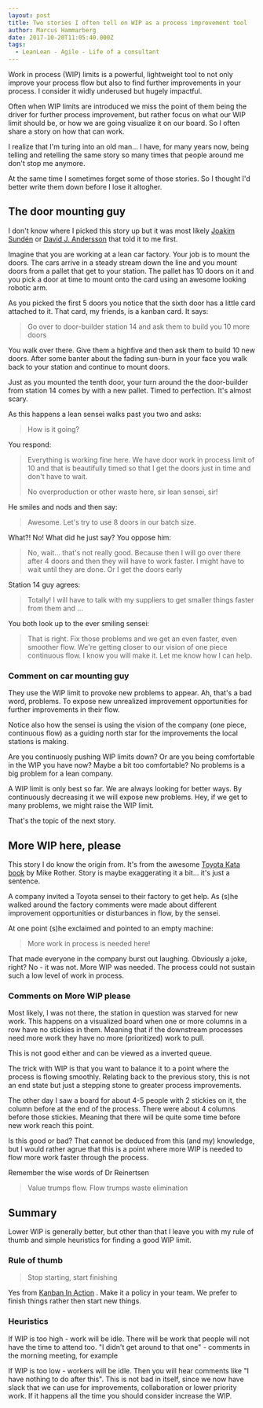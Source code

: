 ```yaml
---
layout: post
title: Two stories I often tell on WIP as a process improvement tool
author: Marcus Hammarberg
date: 2017-10-20T11:05:40.000Z
tags:
  - LeanLean - Agile - Life of a consultant
---
```


Work in process (WIP) limits is a powerful, lightweight tool to not only improve your process flow but also to find further improvements in your process. I consider it widly underused but hugely impactful.

Often when WIP limits are introduced we miss the point of them being the driver for further process improvement, but rather focus on what our WIP limit should be, or how we are going visualize it on our board. So I often share a story on how that can work.

I realize that I'm turing into an old man... I have, for many years now, being telling and retelling the same story so many times that people around me don't stop me anymore.

At the same time I sometimes forget some of those stories. So I thought I'd better write them down before I lose it altogher.

<!-- excerpt-end -->

## The door mounting guy

I don't know where I picked this story up but it was most likely [Joakim Sundén](https://twitter.com/joakimsunden) or [David J. Andersson](https://twitter.com/lki_dja) that told it to me first.

Imagine that you are working at a lean car factory. Your job is to mount the doors. The cars arrive in a steady stream down the line and you mount doors from a pallet that get to your station. The pallet has 10 doors on it and you pick a door at time to mount onto the card using an awesome looking robotic arm.

As you picked the first 5 doors you notice that the sixth door has a little card attached to it. That card, my friends, is a kanban card. It says:

> Go over to door-builder station 14 and ask them to build you 10 more doors

You walk over there. Give them a highfive and then ask them to build 10 new doors. After some banter about the fading sun-burn in your face you walk back to your station and continue to mount doors.

Just as you mounted the tenth door, your turn around the the door-builder from station 14 comes by with a new pallet. Timed to perfection. It's almost scary.

As this happens a lean sensei walks past you two and asks:

> How is it going?

You respond:

> Everything is working fine here. We have door work in process limit of 10 and that is beautifully timed so that I get the doors just in time and don't have to wait.
>
> No overproduction or other waste here, sir lean sensei, sir!

He smiles and nods and then say:

> Awesome. Let's try to use 8 doors in our batch size.

What?! No! What did he just say? You oppose him:

> No, wait… that's not really good. Because then I will go over there after 4 doors and then they will have to work faster. I might have to wait until they are done. Or I get the doors early

Station 14 guy agrees:

> Totally! I will have to talk with my suppliers to get smaller things faster from them and ...

You both look up to the ever smiling sensei:

> That is right. Fix those problems and we get an even faster, even smoother flow. We're getting closer to our vision of one piece continuous flow. I know you will make it. Let me know how I can help.

### Comment on car mounting guy

They use the WIP limit to provoke new problems to appear. Ah, that's a bad word, problems. To expose new unrealized improvement opportunities for further improvements in their flow.

Notice also how the sensei is using the vision of the company (one piece, continuous flow) as a guiding north star for the improvements the local stations is making.

Are you continuosly pushing WIP limits down? Or are you being comfortable in the WIP you have now? Maybe a bit too comfortable? No problems is a big problem for a lean company.

A WIP limit is only best so far. We are always looking for better ways. By continuously decreasing it we will expose new problems. Hey, if we get to many problems, we might raise the WIP limit.

That's the topic of the next story.

## More WIP here, please

This story I do know the origin from. It's from the awesome [Toyota Kata book](https://www.amazon.com/Toyota-Kata-Managing-Improvement-Adaptiveness/dp/0071635238) by Mike Rother. Story is maybe exaggerating it a bit… it's just a sentence.

A company invited a Toyota sensei to their factory to get help. As (s)he walked around the factory comments were made about different improvement opportunities or disturbances in flow, by the sensei.

At one point (s)he exclaimed and pointed to an empty machine:

> More work in process is needed here!

That made everyone in the company burst out laughing. Obviously a joke, right? No - it was not. More WIP was needed. The process could not sustain such a low level of work in process.

### Comments on More WIP please

Most likely, I was not there, the station in question was starved for new work. This happens on a visualized board when one or more columns in a row have no stickies in them. Meaning that if the downstream processes need more work they have no more (prioritized) work to pull.

This is not good either and can be viewed as a inverted queue.

The trick with WIP is that you want to balance it to a point where the process is flowing smoothly. Relating back to the previous story, this is not an end state but just a stepping stone to greater process improvements.

The other day I saw a board for about 4-5 people with 2 stickies on it, the column before at the end of the process. There were about 4 columns before those stickies. Meaning that there will be quite some time before new work reach this point.

Is this good or bad? That cannot be deduced from this (and my) knowledge, but I would rather agrue that this is a point where more WIP is needed to flow more work faster through the process.

Remember the wise words of Dr Reinertsen

> Value trumps flow. Flow trumps waste elimination

## Summary

Lower WIP is generally better, but other than that I leave you with my rule of thumb and simple heuristics for finding a good WIP limit.

### Rule of thumb

> Stop starting, start finishing

Yes from [Kanban In Action](https://www.manning.com/books/kanban-in-action) . Make it a policy in your team. We prefer to finish things rather then start new things.

### Heuristics

If WIP is too high - work will be idle. There will be work that people will not have the time to attend too. "I didn't get around to that one" - comments in the morning meeting, for example

If WIP is too low - workers will be idle. Then you will hear comments like "I have nothing to do after this". This is not bad in itself, since we now have slack that we can use for improvements, collaboration or lower priority work. If it happens all the time you should consider increase the WIP.
